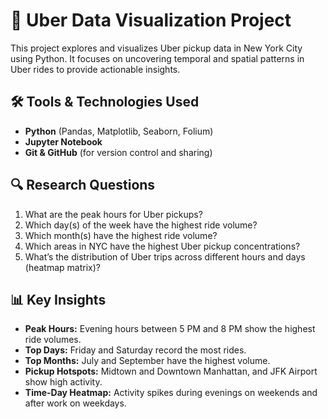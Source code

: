 # 🚖 Uber Data Visualization Project

This project explores and visualizes Uber pickup data in New York City using Python. It focuses on uncovering temporal and spatial patterns in Uber rides to provide actionable insights.

## 🛠️ Tools & Technologies Used
- **Python** (Pandas, Matplotlib, Seaborn, Folium)
- **Jupyter Notebook**
- **Git & GitHub** (for version control and sharing)

## 🔍 Research Questions
1. What are the peak hours for Uber pickups?
2. Which day(s) of the week have the highest ride volume?
3. Which month(s) have the highest ride volume?
4. Which areas in NYC have the highest Uber pickup concentrations?
5. What’s the distribution of Uber trips across different hours and days (heatmap matrix)?

## 📊 Key Insights
- **Peak Hours:** Evening hours between 5 PM and 8 PM show the highest ride volumes.
- **Top Days:** Friday and Saturday record the most rides.
- **Top Months:** July and September have the highest volume.
- **Pickup Hotspots:** Midtown and Downtown Manhattan, and JFK Airport show high activity.
- **Time-Day Heatmap:** Activity spikes during evenings on weekends and after work on weekdays.

